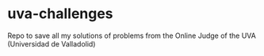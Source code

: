 # uva-challenges
Repo to save all my solutions of problems from the Online Judge of the UVA (Universidad de Valladolid)
